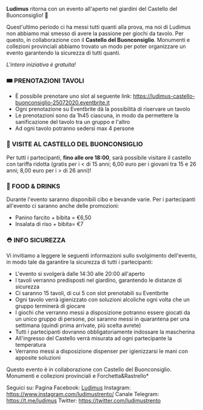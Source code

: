 **Ludimus** ritorna con un evento all'aperto nel giardini del Castello del Buonconsiglio! 🏰

Quest'ultimo periodo ci ha messi tutti quanti alla prova, ma noi di Ludimus non abbiamo mai smesso di avere la passione per giochi da tavolo. Per questo, in collaborazione con il **Castello del Buonconsiglio**. Monumenti e collezioni provinciali abbiamo trovato un modo per poter organizzare un evento garantendo la sicurezza di tutti quanti.

*L'intera iniziativa è gratuita!*

### 🎟 PRENOTAZIONI TAVOLI

- È possibile prenotare uno slot al seguente link: https://ludimus-castello-buonconsiglio-25072020.eventbrite.it
- Ogni prenotazione su Eventbrite dà la possibilità di riservare un tavolo
- Le prenotazioni sono da 1h45 ciascuna, in modo da permettere la sanificazione del tavolo tra un gruppo e l'altro
- Ad ogni tavolo potranno sedersi max 4 persone

### 🏰 VISITE AL CASTELLO DEL BUONCONSIGLIO

Per tutti i partecipanti, **fino alle ore 18:00**, sarà possibile visitare il castello con tariffa ridotta (gratis per i < di 15 anni; 6,00 euro per i giovani tra 15 e 26 anni; 8,00 euro per i > di 26 anni)!

### 🍔 FOOD & DRINKS

Durante l'evento saranno disponibili cibo e bevande varie. Per i partecipanti all'evento ci saranno anche delle promozioni:

- Panino farcito + bibita = €6,50
- Insalata di riso + bibita= €7

### ⛑ INFO SICUREZZA

Vi invitiamo a leggere le seguenti informazioni sullo svolgimento dell'evento, in modo tale da garantire la sicurezza di tutti i partecipanti:
- L'evento si svolgerà dalle 14:30 alle 20:00 all'aperto
- I tavoli verranno predisposti nel giardino, garantendo le distanze di sicurezza
- Ci saranno 15 tavoli, di cui 5 con slot prenotabili su Eventbrite
- Ogni tavolo verrà igienizzato con soluzioni alcoliche ogni volta che un gruppo terminerà di giocare 
- I giochi che verranno messi a disposizione potranno essere giocati da un unico gruppo di persone, poi saranno messi in quarantena per una settimana (quindi prima arrivate, più scelta avrete) 
- Tutti i partecipanti dovranno obbligatoriamente indossare la mascherina
- All'ingresso del Castello verrà misurata ad ogni partecipante la temperatura
- Verranno messi a disposizione dispenser per igienizzarsi le mani con apposite soluzioni

Questo evento è in collaborazione con Castello del Buonconsiglio. Monumenti e collezioni provinciali e Forchetta&Rastrello*

Seguici su:
Pagina Facebook: [Ludimus](https://www.facebook.com/ludimusTN/)
Instagram: https://www.instagram.com/ludimustrento/
Canale Telegram: https://t.me/ludimus
Twitter: https://twitter.com/ludimustrento